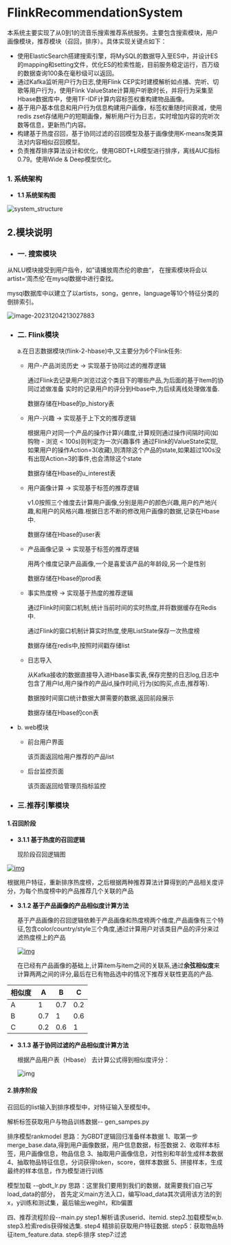 # FlinkRecommendationSystem

本系统主要实现了从0到1的流音乐搜索推荐系统服务。主要包含搜索模块，用户画像模块，推荐模块（召回，排序）。具体实现关键点如下：

- 使用ElasticSearch搭建搜索引擎，将MySQL的数据导入至ES中，并设计ES的mapping和setting文件，优化ES的检索性能，目前服务稳定运行，百万级的数据查询100条在毫秒级可以返回。
- 通过Kafka监听用户行为日志,使用Flink CEP实时建模解析如点播、完听、切歌等用户行为，使用Flink ValueState计算用户听歌时长，并将行为采集至Hbase数据库中，使用TF-IDF计算内容标签权重构建物品画像。
- 基于用户基本信息和用户行为信息构建用户画像，标签权重随时间衰减，使用redis zset存储用户的短期画像，解析用户行为日志，实时增加内容的完听次数等信息，更新热门内容。
- 构建基于热度召回，基于协同过滤的召回模型及基于画像使用K-means聚类算法对内容相似召回模型。
- 负责推荐排序算法设计和优化，使用GBDT+LR模型进行排序，离线AUC指标0.79。使用Wide & Deep模型优化。

### 1. 系统架构 

- **1.1 系统架构图**

![system_structure](/Users/lumengyi/Downloads/flink-recommandSystem-demo-master/resources/pic/system_structure.png)



## **2.模块说明**

- ### **一. 搜索模块**

从NLU模块接受到用户指令，如”请播放周杰伦的歌曲“， 在搜索模块将会以artist=‘周杰伦’在mysql数据中进行查找。

mysql数据库中以建立了以artists，song，genre，language等10个特征分类的倒排索引。

![image-20231204213027883](/Users/lumengyi/Downloads/flink-recommandSystem-demo-master/resources/pic/image-20231204213027883.png)

- ### **二. Flink模块**

  a.在日志数据模块(flink-2-hbase)中,又主要分为6个Flink任务:

  - 用户-产品浏览历史  -> 实现基于协同过滤的推荐逻辑 

    通过Flink去记录用户浏览过这个类目下的哪些产品,为后面的基于Item的协同过滤做准备
    实时的记录用户的评分到Hbase中,为后续离线处理做准备.

    数据存储在Hbase的p_history表

  - 用户-兴趣 -> 实现基于上下文的推荐逻辑

    根据用户对同一个产品的操作计算兴趣度,计算规则通过操作间隔时间(如购物 - 浏览 < 100s)则判定为一次兴趣事件
    通过Flink的ValueState实现,如果用户的操作Action=3(收藏),则清除这个产品的state,如果超过100s没有出现Action=3的事件,也会清除这个state

    数据存储在Hbase的u_interest表

  - 用户画像计算 -> 实现基于标签的推荐逻辑

    v1.0按照三个维度去计算用户画像,分别是用户的颜色兴趣,用户的产地兴趣,和用户的风格兴趣.根据日志不断的修改用户画像的数据,记录在Hbase中.

    数据存储在Hbase的user表

  - 产品画像记录  -> 实现基于标签的推荐逻辑

    用两个维度记录产品画像,一个是喜爱该产品的年龄段,另一个是性别

    数据存储在Hbase的prod表

  - 事实热度榜 -> 实现基于热度的推荐逻辑 

    通过Flink时间窗口机制,统计当前时间的实时热度,并将数据缓存在Redis中.

    通过Flink的窗口机制计算实时热度,使用ListState保存一次热度榜

    数据存储在redis中,按照时间戳存储list

  - 日志导入

    从Kafka接收的数据直接导入进Hbase事实表,保存完整的日志log,日志中包含了用户Id,用户操作的产品id,操作时间,行为(如购买,点击,推荐等).

    数据按时间窗口统计数据大屏需要的数据,返回前段展示

    数据存储在Hbase的con表

- b. web模块

  - 前台用户界面

    该页面返回给用户推荐的产品list

  - 后台监控页面

    该页面返回给管理员指标监控



- ###  **三.推荐引擎模块**

#### **1.召回阶段**

- **3.1.1 基于热度的召回逻辑**

  现阶段召回逻辑图

[![img](https://github.com/will-che/flink-recommandSystem-demo/raw/master/resources/pic/v2.0%E7%94%A8%E6%88%B7%E6%8E%A8%E8%8D%90%E6%B5%81%E7%A8%8B.png)](https://github.com/will-che/flink-recommandSystem-demo/blob/master/resources/pic/v2.0用户推荐流程.png)

 根据用户特征，重新排序热度榜，之后根据两种推荐算法计算得到的产品相关度评分，为每个热度榜中的产品推荐几个关联的产品

- **3.1.2 基于产品画像的产品相似度计算方法**

  基于产品画像的召回逻辑依赖于产品画像和热度榜两个维度,产品画像有三个特征,包含color/country/style三个角度,通过计算用户对该类目产品的评分来过滤热度榜上的产品

  [![img](https://github.com/will-che/flink-recommandSystem-demo/raw/master/resources/pic/%E5%9F%BA%E4%BA%8E%E4%BA%A7%E5%93%81%E7%94%BB%E5%83%8F%E7%9A%84%E6%8E%A8%E8%8D%90%E9%80%BB%E8%BE%91.png)](https://github.com/will-che/flink-recommandSystem-demo/blob/master/resources/pic/基于产品画像的推荐逻辑.png)

  在已经有产品画像的基础上,计算item与item之间的关联系,通过**余弦相似度**来计算两两之间的评分,最后在已有物品选中的情况下推荐关联性更高的产品.

| 相似度 | A    | B    | C    |
| ------ | ---- | ---- | ---- |
| A      | 1    | 0.7  | 0.2  |
| B      | 0.7  | 1    | 0.6  |
| C      | 0.2  | 0.6  | 1    |

- **3.1.3 基于协同过滤的产品相似度计算方法**

  根据产品用户表（Hbase） 去计算公式得到相似度评分：

  ![img](https://github.com/will-che/flink-recommandSystem-demo/raw/master/resources/pic/%E5%9F%BA%E4%BA%8E%E7%89%A9%E5%93%81%E7%9A%84%E5%8D%8F%E5%90%8C%E8%BF%87%E6%BB%A4%E5%85%AC%E5%BC%8F.svg)

#### 2.排序阶段

召回后的list输入到排序模型中，对特征输入至模型中。

解析标签获取用户与物品训练数据-- gen_sampes.py

排序模型rankmodel
思路：为GBDT逻辑回归准备样本数据
1、取第一步merge_base.data,得到用户画像数据，用户信息数据，标签数据
2、收取样本标签，用户画像信息，物品信息
3、抽取用户画像信息，对性别和年龄生成样本数据
4、抽取物品特征信息，分词获得token，score，做样本数据
5、拼接样本，生成最终的样本信息，作为模型进行训练

模型加载 --gbdt_lr.py 思路：这里我们要用到我们的数据，就需要我们自己写load_data的部分， 首先定义main方法入口，编写load_data其次调用该方法的到x，y训练和测试集，最后输出wegiht，和b偏置

四、推荐流程阶段--main.py
step1.解析请求userid、itemid.
step2.加载模型w,b.
step3.检索redis获得候选集.
step4 精排前获取用户特征数据.
step5：获取物品特征item_feature.data.
step6:排序
step7:过滤










